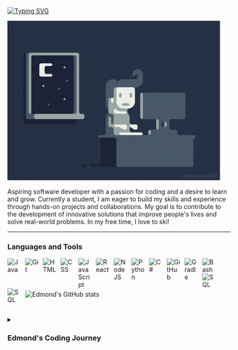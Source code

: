 [![Typing SVG](https://readme-typing-svg.demolab.com?font=Fira+Code&pause=1000&width=435&lines=Edmond+Chen;Software+Developer+%2F+Student)](https://git.io/typing-svg)

![alt text](night_code.gif)

Aspiring software developer with a passion for coding and a desire to learn and grow. Currently a student, I am eager to build my skills and experience through hands-on projects and collaborations. My goal is to contribute to the development of innovative solutions that improve people's lives and solve real-world problems. In my free time, I love to ski!

---

### Languages and Tools


<img align="left" alt="Java" width="30px" style="padding-right:10px;" src="https://cdn.jsdelivr.net/gh/devicons/devicon/icons/java/java-original.svg"/>
<img align="left" alt="Git" width="30px" style="padding-right:10px;" src="https://cdn.jsdelivr.net/gh/devicons/devicon/icons/git/git-original.svg" />
<img align="left" alt="HTML" width="30px" style="padding-right:10px;" src="https://cdn.jsdelivr.net/gh/devicons/devicon/icons/html5/html5-plain.svg" />
<img align="left" alt="CSS" width="30px" style="padding-right:10px;" src="https://cdn.jsdelivr.net/gh/devicons/devicon/icons/css3/css3-plain.svg" />
<img align="left" alt="JavaScript" width="30px" style="padding-right:10px;" src="https://cdn.jsdelivr.net/gh/devicons/devicon/icons/javascript/javascript-plain.svg" />
<img align="left" alt="React" width="30px" style="padding-right:10px;" src="https://cdn.jsdelivr.net/gh/devicons/devicon/icons/react/react-original.svg" />
<img align="left" alt="NodeJS" width="30px" style="padding-right:10px;" src="https://cdn.jsdelivr.net/gh/devicons/devicon/icons/nodejs/nodejs-original.svg" />
<img align="left" alt="Python" width="30px" style="padding-right:10px;" src="https://cdn.jsdelivr.net/gh/devicons/devicon/icons/python/python-plain.svg" />
<img align="left" alt="C#" width="30px" style="padding-right:10px;" src="https://cdn.jsdelivr.net/gh/devicons/devicon/icons/csharp/csharp-original.svg" />
<img align="left" alt="GitHub" width="30px" style="padding-right:10px;" src="https://cdn.jsdelivr.net/gh/devicons/devicon/icons/github/github-original.svg" />
<img align="left" alt="Gradle" width="30px" style="padding-right:10px;" src="https://cdn.jsdelivr.net/gh/devicons/devicon/icons/gradle/gradle-plain.svg" />
<img align="left" alt="Bash" width="30px" style="padding-right:10px;" src="https://cdn.jsdelivr.net/gh/devicons/devicon/icons/bash/bash-original.svg" />
<img align="left" alt="SQL" width="30px" style="padding-right:10px;" src="https://cdn.jsdelivr.net/gh/devicons/devicon/icons/mysql/mysql-original-wordmark.svg" />
<img align="left" alt="SQL" width="30px" style="padding-right:10px;" src="https://cdn.jsdelivr.net/gh/devicons/devicon/icons/kotlin/kotlin-original-wordmark.svg" />

<br/>
<br/>

# 

![Edmond's GitHub stats](https://github-readme-stats.vercel.app/api?username=echen12&show_icons=true&theme=gruvbox)

#

<details>
<summary><h3>Edmond's Coding Journey</h3></summary>
My coding journey started when I enrolled in the Computer Systems Technology program at the British Columbia Institute of Technology (BCIT). It was there that I took a Java programming course and fell in love with coding. I spent countless hours practicing and building small programs, and it wasn't long before I knew I wanted to pursue a career in software development.

During my time at BCIT, I learned a variety of programming languages and frameworks, including Python, C, and Javascript. I also had the opportunity to work on several team projects, which taught me the importance of collaboration and communication in software development.

One of my most memorable projects was a web application I built for a local non-profit organization as part of a school project. The app allowed volunteers to sign up for shifts and keep track of their hours, making it easier for the organization to manage their volunteer program. It was incredibly satisfying to see the impact my work had on the community.



<!--
**echen12/echen12** is a ✨ _special_ ✨ repository because its `README.md` (this file) appears on your GitHub profile.

Here are some ideas to get you started:

- 🔭 I’m currently working on ...
- 🌱 I’m currently learning ...
- 👯 I’m looking to collaborate on ...
- 🤔 I’m looking for help with ...
- 💬 Ask me about ...
- 📫 How to reach me: ...
- 😄 Pronouns: ...
- ⚡ Fun fact: ...
-->
